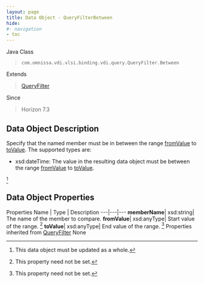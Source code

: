 ```yaml
---
layout: page
title: Data Object - QueryFilterBetween
hide:
#- navigation
- toc
---
```






Java Class
> `com.omnissa.vdi.vlsi.binding.vdi.query.QueryFilter.Between`

Extends
> [QueryFilter](vdi.query.QueryFilter.Filter.md)

Since
> Horizon 7.3


## Data Object Description

Specify that the named member must be in between the range [fromValue](vdi.query.QueryFilter.Between.md#fromValue) to [toValue](vdi.query.QueryFilter.Between.md#toValue). The supported types are:

* xsd:dateTime: The value in the resulting data object must be between the range [fromValue](vdi.query.QueryFilter.Between.md#fromValue) to [toValue](vdi.query.QueryFilter.Between.md#toValue).

 [^167]



## Data Object Properties
Properties
Name |  Type |  Description
---|---|---
**memberName**|  xsd:string|  The name of the member to compare.
**fromValue**|  xsd:anyType|  Start value of the range. [^1]
**toValue**|  xsd:anyType|  End value of the range. [^1]
Properties inherited from [QueryFilter](vdi.query.QueryFilter.Filter.md)
None


 


[^1]: This property need not be set.
[^167]: This data object must be updated as a whole.